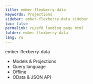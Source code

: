```yaml
---
title: ember-flexberry-data
keywords: Projections
sidebar: ember-flexberry-data_sidebar
toc: false
permalink: ru/efd_landing_page.html
folder: ember-flexberry-data
lang: ru
---
```

ember-flexberry-data

* Models & Projections
* Query language
* Offline
* OData & JSON API
